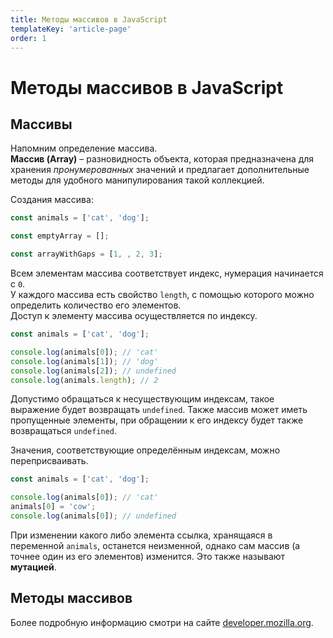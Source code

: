 ```yaml
---
title: Методы массивов в JavaScript
templateKey: 'article-page'
order: 1
---
```


# Методы массивов в JavaScript

## Массивы

Напомним определение массива.  
**Массив (Array)** – разновидность объекта, которая предназначена для хранения _пронумерованных_ значений и предлагает дополнительные методы для удобного манипулирования такой коллекцией.

Создания массива:
```js
const animals = ['cat', 'dog'];

const emptyArray = [];

const arrayWithGaps = [1, , 2, 3];
```

Всем элементам массива соответствует индекс, нумерация начинается с `0`.  
У каждого массива есть свойство `length`, с помощью которого можно определить количество его элементов.   
Доступ к элементу массива осуществляется по индексу.

```js
const animals = ['cat', 'dog'];

console.log(animals[0]); // 'cat'
console.log(animals[1]); // 'dog'
console.log(animals[2]); // undefined
console.log(animals.length); // 2 
```

Допустимо обращаться к несуществующим индексам, такое выражение будет возвращать `undefined`.
Также массив может иметь пропущенные элементы, при обращении к его индексу будет также возвращаться `undefined`.

Значения, соответствующие определённым индексам, можно переприсваивать.
```js
const animals = ['cat', 'dog'];

console.log(animals[0]); // 'cat'
animals[0] = 'cow';
console.log(animals[0]); // undefined
```
При изменении какого либо элемента ссылка, хранящаяся в переменной `animals`, останется неизменной, однако сам массив (а точнее один из его элементов) изменится. Это также называют **мутацией**.

## Методы массивов



Более подробную информацию смотри на сайте [developer.mozilla.org](https://developer.mozilla.org/ru/docs/Web/JavaScript/Reference/Global_Objects/Array).
